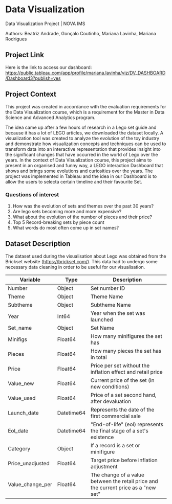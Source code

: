 # Data Visualization 

Data Visualization Project | NOVA IMS

Authors: Beatriz Andrade, Gonçalo Coutinho, Mariana Lavinha, Mariana Rodrigues

## Project Link

Here is the link to access our dashboard: https://public.tableau.com/app/profile/mariana.lavinha/viz/DV_DASHBOARD/Dashboard3?publish=yes 

## Project Context

This project was created in accordance with the evaluation requirements for the Data Visualization course, which is a requirement for the Master in Data Science and Advanced Analytics program.

The idea came up after a few hours of research in a Lego set guide and because it has a lot of LEGO articles, we downloaded the dataset locally. 
A visualization tool was created to analyze the evolution of the toy industry and demonstrate how visualization concepts and techniques can be used to transform data into an interactive representation that provides insight into the significant changes that have occurred in the world of Lego over the years. In the context of Data Visualization course, this project aims to present in an organised and funny way, a LEGO interaction Dashboard that shows and brings some evolutions and curiosities over the years. The project was implemented in Tableau and the idea in our Dashboard is to allow the users to selecta certain timeline and their favourite Set.

### Questions of interest

1. How was the evolution of sets and themes over the past 30 years?
2. Are lego sets becoming more and more expensive?
3. What about the evolution of the number of pieces and their price?
4. Top 5 Record-breaking sets by piece count
5. What words do most often come up in set names?

## Dataset Description

The dataset used during the visualisation about Lego was obtained from the Brickset website (https://brickset.com/). This data had to undergo some necessary data cleaning in order to be useful for our visualisation.

| Variable | Type | Description |
| --- | --- | --- |
| Number | Object | Set number ID |
| Theme | Object | Theme Name |
| Subtheme | Object | Subtheme Name |
| Year | Int64 | Year when the set was launched |
| Set_name | Object | Set Name  |
| Minifigs | Float64 | How many minifigures the set has |
| Pieces | Float64 | How many pieces the set has in total |
| Price | Float64 | Price per set without the inflation effect and retail price |
| Value_new | Float64 | Current price of the set (in new conditions) |
| Value_used | Float64 | Price of a set second hand, after devaluation |
| Launch_date | Datetime64 | Represents the date of the first commercial sale |
| Eol_date | Datetime64 | "End-of-life" (eol) represents the final stage of a set's existence |
| Category | Object | If a record is a set or minifigure |
| Price_unadjusted | Float64 | Target price before inflation adjustment |
| Value_change_per | Float64 | The change of a value between the retail price and the current price as a "new set" |


